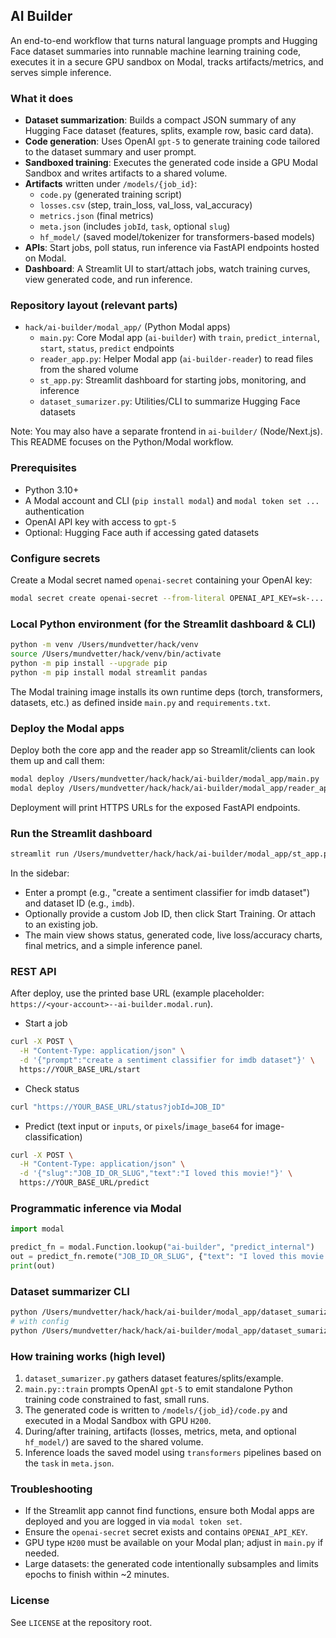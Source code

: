 ## AI Builder

An end-to-end workflow that turns natural language prompts and Hugging Face dataset summaries into runnable machine learning training code, executes it in a secure GPU sandbox on Modal, tracks artifacts/metrics, and serves simple inference.

### What it does
- **Dataset summarization**: Builds a compact JSON summary of any Hugging Face dataset (features, splits, example row, basic card data).
- **Code generation**: Uses OpenAI `gpt-5` to generate training code tailored to the dataset summary and user prompt.
- **Sandboxed training**: Executes the generated code inside a GPU Modal Sandbox and writes artifacts to a shared volume.
- **Artifacts** written under `/models/{job_id}`:
  - `code.py` (generated training script)
  - `losses.csv` (step, train_loss, val_loss, val_accuracy)
  - `metrics.json` (final metrics)
  - `meta.json` (includes `jobId`, `task`, optional `slug`)
  - `hf_model/` (saved model/tokenizer for transformers-based models)
- **APIs**: Start jobs, poll status, run inference via FastAPI endpoints hosted on Modal.
- **Dashboard**: A Streamlit UI to start/attach jobs, watch training curves, view generated code, and run inference.

### Repository layout (relevant parts)
- `hack/ai-builder/modal_app/` (Python Modal apps)
  - `main.py`: Core Modal app (`ai-builder`) with `train`, `predict_internal`, `start`, `status`, `predict` endpoints
  - `reader_app.py`: Helper Modal app (`ai-builder-reader`) to read files from the shared volume
  - `st_app.py`: Streamlit dashboard for starting jobs, monitoring, and inference
  - `dataset_sumarizer.py`: Utilities/CLI to summarize Hugging Face datasets

Note: You may also have a separate frontend in `ai-builder/` (Node/Next.js). This README focuses on the Python/Modal workflow.

### Prerequisites
- Python 3.10+
- A Modal account and CLI (`pip install modal`) and `modal token set ...` authentication
- OpenAI API key with access to `gpt-5`
- Optional: Hugging Face auth if accessing gated datasets

### Configure secrets
Create a Modal secret named `openai-secret` containing your OpenAI key:

```bash
modal secret create openai-secret --from-literal OPENAI_API_KEY=sk-...
```

### Local Python environment (for the Streamlit dashboard & CLI)
```bash
python -m venv /Users/mundvetter/hack/venv
source /Users/mundvetter/hack/venv/bin/activate
python -m pip install --upgrade pip
python -m pip install modal streamlit pandas
```

The Modal training image installs its own runtime deps (torch, transformers, datasets, etc.) as defined inside `main.py` and `requirements.txt`.

### Deploy the Modal apps
Deploy both the core app and the reader app so Streamlit/clients can look them up and call them:

```bash
modal deploy /Users/mundvetter/hack/hack/ai-builder/modal_app/main.py
modal deploy /Users/mundvetter/hack/hack/ai-builder/modal_app/reader_app.py
```

Deployment will print HTTPS URLs for the exposed FastAPI endpoints.

### Run the Streamlit dashboard
```bash
streamlit run /Users/mundvetter/hack/hack/ai-builder/modal_app/st_app.py
```

In the sidebar:
- Enter a prompt (e.g., "create a sentiment classifier for imdb dataset") and dataset ID (e.g., `imdb`).
- Optionally provide a custom Job ID, then click Start Training. Or attach to an existing job.
- The main view shows status, generated code, live loss/accuracy charts, final metrics, and a simple inference panel.

### REST API
After deploy, use the printed base URL (example placeholder: `https://<your-account>--ai-builder.modal.run`).

- Start a job
```bash
curl -X POST \
  -H "Content-Type: application/json" \
  -d '{"prompt":"create a sentiment classifier for imdb dataset"}' \
  https://YOUR_BASE_URL/start
```

- Check status
```bash
curl "https://YOUR_BASE_URL/status?jobId=JOB_ID"
```

- Predict (text input or `inputs`, or `pixels`/`image_base64` for image-classification)
```bash
curl -X POST \
  -H "Content-Type: application/json" \
  -d '{"slug":"JOB_ID_OR_SLUG","text":"I loved this movie!"}' \
  https://YOUR_BASE_URL/predict
```

### Programmatic inference via Modal
```python
import modal

predict_fn = modal.Function.lookup("ai-builder", "predict_internal")
out = predict_fn.remote("JOB_ID_OR_SLUG", {"text": "I loved this movie!"})
print(out)
```

### Dataset summarizer CLI
```bash
python /Users/mundvetter/hack/hack/ai-builder/modal_app/dataset_sumarizer.py --dataset imdb
# with config
python /Users/mundvetter/hack/hack/ai-builder/modal_app/dataset_sumarizer.py --dataset glue --config sst2
```

### How training works (high level)
1. `dataset_sumarizer.py` gathers dataset features/splits/example.
2. `main.py::train` prompts OpenAI `gpt-5` to emit standalone Python training code constrained to fast, small runs.
3. The generated code is written to `/models/{job_id}/code.py` and executed in a Modal Sandbox with GPU `H200`.
4. During/after training, artifacts (losses, metrics, meta, and optional `hf_model/`) are saved to the shared volume.
5. Inference loads the saved model using `transformers` pipelines based on the `task` in `meta.json`.

### Troubleshooting
- If the Streamlit app cannot find functions, ensure both Modal apps are deployed and you are logged in via `modal token set`.
- Ensure the `openai-secret` secret exists and contains `OPENAI_API_KEY`.
- GPU type `H200` must be available on your Modal plan; adjust in `main.py` if needed.
- Large datasets: the generated code intentionally subsamples and limits epochs to finish within ~2 minutes.

### License
See `LICENSE` at the repository root.

